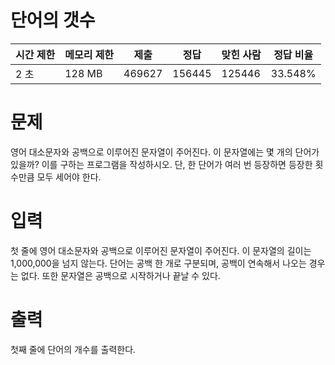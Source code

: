 # 단어의 갯수

| 시간 제한 | 메모리 제한 | 제출   | 정답   | 맞힌 사람 | 정답 비율 |
|-----------|-------------|--------|--------|-----------|-----------|
| 2 초      | 128 MB      | 469627 | 156445 | 125446    | 33.548%   |

# 문제
영어 대소문자와 공백으로 이루어진 문자열이 주어진다. 이 문자열에는 몇 개의 단어가 있을까? 이를 구하는 프로그램을 작성하시오. 단, 한 단어가 여러 번 등장하면 등장한 횟수만큼 모두 세어야 한다.

# 입력
첫 줄에 영어 대소문자와 공백으로 이루어진 문자열이 주어진다. 이 문자열의 길이는 1,000,000을 넘지 않는다. 단어는 공백 한 개로 구분되며, 공백이 연속해서 나오는 경우는 없다. 또한 문자열은 공백으로 시작하거나 끝날 수 있다.

# 출력
첫째 줄에 단어의 개수를 출력한다.